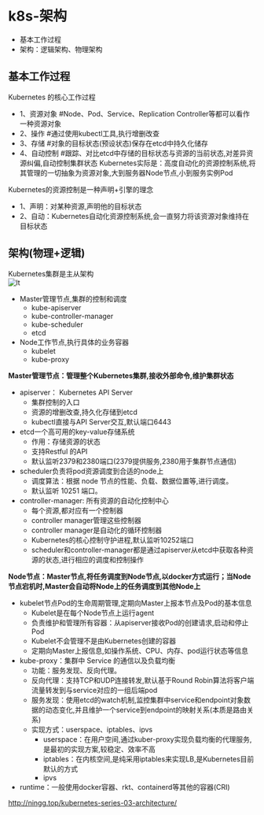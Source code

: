 # k8s-架构 
- 基本工作过程
- 架构：逻辑架构、物理架构

## 基本工作过程
Kubernetes 的核心工作过程  
- 1、资源对象   #Node、Pod、Service、Replication Controller等都可以看作一种资源对象
- 2、操作       #通过使用kubectl工具,执行增删改查
- 3、存储       #对象的目标状态(预设状态)保存在etcd中持久化储存
- 4、自动控制   #跟踪、对比etcd中存储的目标状态与资源的当前状态,对差异资源纠偏,自动控制集群状态
Kubernetes实际是：高度自动化的资源控制系统,将其管理的一切抽象为资源对象,大到服务器Node节点,小到服务实例Pod  

Kubernetes的资源控制是一种声明+引擎的理念  
- 1、声明：对某种资源,声明他的目标状态 
- 2、自动：Kubernetes自动化资源控制系统,会一直努力将该资源对象维持在目标状态  

## 架构(物理+逻辑)
Kubernetes集群是主从架构  
![lt](http://ningg.top/images/kubernetes-series/k8s-cluster-arch.png) 

- Master管理节点,集群的控制和调度
  * kube-apiserver
  * kube-controller-manager
  * kube-scheduler
  * etcd  
- Node工作节点,执行具体的业务容器
  * kubelet
  * kube-proxy  

**Master管理节点：管理整个Kubernetes集群,接收外部命令,维护集群状态**  
- apiserver： Kubernetes API Server
  * 集群控制的入口
  * 资源的增删改查,持久化存储到etcd
  * kubectl直接与API Server交互,默认端口6443
- etcd一个高可用的key-value存储系统
  * 作用：存储资源的状态
  * 支持Restful 的API
  * 默认监听2379和2380端口(2379提供服务,2380用于集群节点通信)
- scheduler负责将pod资源调度到合适的node上
  * 调度算法：根据 node 节点的性能、负载、数据位置等,进行调度。
  * 默认监听 10251 端口。
- controller-manager: 所有资源的自动化控制中心
  * 每个资源,都对应有一个控制器
  * controller manager管理这些控制器
  * controller manager是自动化的循环控制器
  * Kubernetes的核心控制守护进程,默认监听10252端口
  * scheduler和controller-manager都是通过apiserver从etcd中获取各种资源的状态,进行相应的调度和控制操作

**Node节点：Master节点,将任务调度到Node节点,以docker方式运行；当Node节点宕机时,Master会自动将Node上的任务调度到其他Node上** 
- kubelet节点Pod的生命周期管理,定期向Master上报本节点及Pod的基本信息
  * Kubelet是在每个Node节点上运行agent
  * 负责维护和管理所有容器：从apiserver接收Pod的创建请求,启动和停止Pod
  * Kubelet不会管理不是由Kubernetes创建的容器
  * 定期向Master上报信息,如操作系统、CPU、内存、pod运行状态等信息
- kube-proxy：集群中 Service 的通信以及负载均衡
  * 功能：服务发现、反向代理。
  * 反向代理：支持TCP和UDP连接转发,默认基于Round Robin算法将客户端流量转发到与service对应的一组后端pod
  * 服务发现：使用etcd的watch机制,监控集群中service和endpoint对象数据的动态变化,并且维护一个service到endpoint的映射关系(本质是路由关系)
  * 实现方式：userspace、iptables、ipvs
    * userspace：在用户空间,通过kuber-proxy实现负载均衡的代理服务,是最初的实现方案,较稳定、效率不高
    * iptables：在内核空间,是纯采用iptables来实现LB,是Kubernetes目前默认的方式
    * ipvs 
- runtime：一般使用docker容器、rkt、containerd等其他的容器(CRI)







http://ningg.top/kubernetes-series-03-architecture/
